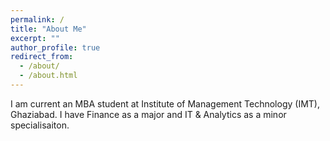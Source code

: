 ```yaml
---
permalink: /
title: "About Me"
excerpt: ""
author_profile: true
redirect_from: 
  - /about/
  - /about.html
---
```


I am current an MBA student at Institute of Management Technology (IMT), Ghaziabad. I have Finance as a major and IT & Analytics as a minor specialisaiton. 
